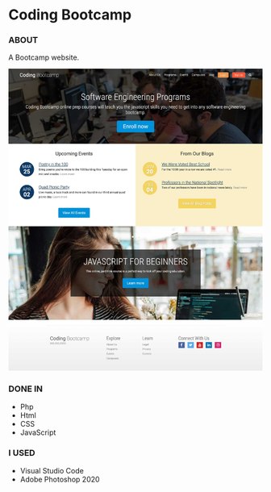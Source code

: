 # Coding Bootcamp

### ABOUT
A Bootcamp website.

<img src="/images/codinguni.jpg">

### DONE IN
<ul><li>Php</li>
<li>Html</li>
<li>CSS</li>
<li>JavaScript</li>
</ul>

### I USED
<ul><li>Visual Studio Code</li>
<li>Adobe Photoshop 2020</li>
</ul>
